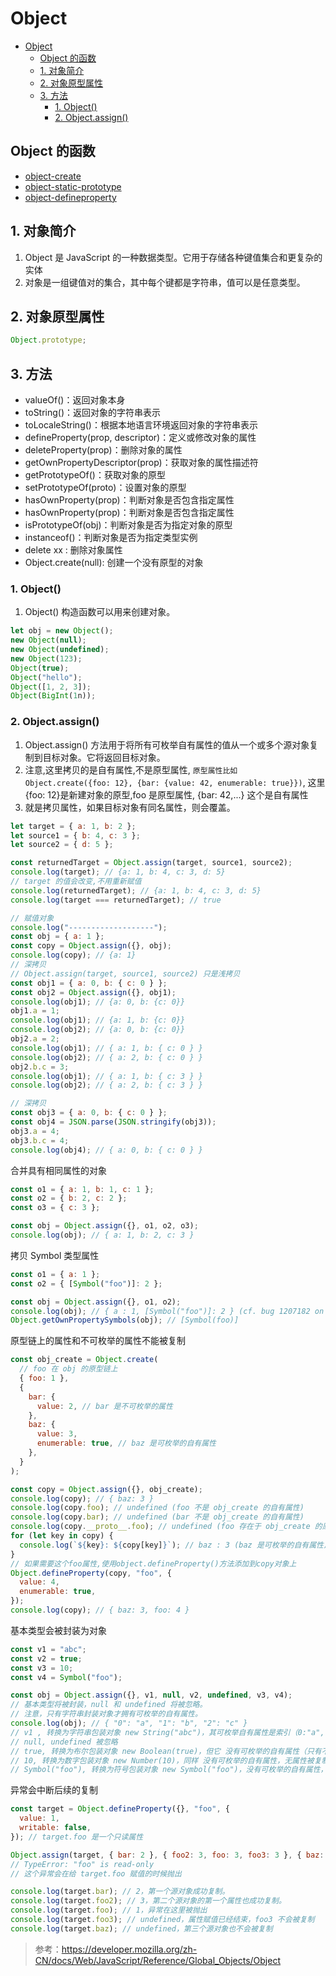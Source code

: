 # Object

- [Object](#object)
  - [Object 的函数](#object-的函数)
  - [1. 对象简介](#1-对象简介)
  - [2. 对象原型属性](#2-对象原型属性)
  - [3. 方法](#3-方法)
    - [1. Object()](#1-object)
    - [2. Object.assign()](#2-objectassign)

## Object 的函数

- [object-create](./Object/0081-object-create.md)
- [object-static-prototype](./Object/0082-object-static-prototype.md)
- [object-defineproperty](./Object/0083-object-defineproperty.md)

## 1. 对象简介

1. Object 是 JavaScript 的一种数据类型。它用于存储各种键值集合和更复杂的实体
2. 对象是一组键值对的集合，其中每个键都是字符串，值可以是任意类型。

## 2. 对象原型属性

```js
Object.prototype;
```

## 3. 方法

- valueOf()：返回对象本身
- toString()：返回对象的字符串表示
- toLocaleString()：根据本地语言环境返回对象的字符串表示
- defineProperty(prop, descriptor)：定义或修改对象的属性
- deleteProperty(prop)：删除对象的属性
- getOwnPropertyDescriptor(prop)：获取对象的属性描述符
- getPrototypeOf()：获取对象的原型
- setPrototypeOf(proto)：设置对象的原型
- hasOwnProperty(prop)：判断对象是否包含指定属性
- hasOwnProperty(prop)：判断对象是否包含指定属性
- isPrototypeOf(obj)：判断对象是否为指定对象的原型
- instanceof()：判断对象是否为指定类型实例
- delete xx : 删除对象属性
- Object.create(null): 创建一个没有原型的对象

### 1. Object()

1. Object() 构造函数可以用来创建对象。

```js
let obj = new Object();
new Object(null);
new Object(undefined);
new Object(123);
Object(true);
Object("hello");
Object([1, 2, 3]);
Object(BigInt(1n));
```

### 2. Object.assign()

1. Object.assign() 方法用于将所有可枚举自有属性的值从一个或多个源对象复制到目标对象。它将返回目标对象。
2. 注意,这里拷贝的是自有属性,不是原型属性,
   `原型属性比如 Object.create({foo: 12}, {bar: {value: 42, enumerable: true}})`, 这里{foo: 12}是新建对象的原型,foo 是原型属性, {bar: 42,...} 这个是自有属性
3. 就是拷贝属性，如果目标对象有同名属性，则会覆盖。

```js
let target = { a: 1, b: 2 };
let source1 = { b: 4, c: 3 };
let source2 = { d: 5 };

const returnedTarget = Object.assign(target, source1, source2);
console.log(target); // {a: 1, b: 4, c: 3, d: 5}
// target 的值会改变,不用重新赋值
console.log(returnedTarget); // {a: 1, b: 4, c: 3, d: 5}
console.log(target === returnedTarget); // true

// 赋值对象
console.log("-------------------");
const obj = { a: 1 };
const copy = Object.assign({}, obj);
console.log(copy); // {a: 1}
// 深拷贝
// Object.assign(target, source1, source2) 只是浅拷贝
const obj1 = { a: 0, b: { c: 0 } };
const obj2 = Object.assign({}, obj1);
console.log(obj1); // {a: 0, b: {c: 0}}
obj1.a = 1;
console.log(obj1); // {a: 1, b: {c: 0}}
console.log(obj2); // {a: 0, b: {c: 0}}
obj2.a = 2;
console.log(obj1); // { a: 1, b: { c: 0 } }
console.log(obj2); // { a: 2, b: { c: 0 } }
obj2.b.c = 3;
console.log(obj1); // { a: 1, b: { c: 3 } }
console.log(obj2); // { a: 2, b: { c: 3 } }

// 深拷贝
const obj3 = { a: 0, b: { c: 0 } };
const obj4 = JSON.parse(JSON.stringify(obj3));
obj3.a = 4;
obj3.b.c = 4;
console.log(obj4); // { a: 0, b: { c: 0 } }
```

合并具有相同属性的对象

```js
const o1 = { a: 1, b: 1, c: 1 };
const o2 = { b: 2, c: 2 };
const o3 = { c: 3 };

const obj = Object.assign({}, o1, o2, o3);
console.log(obj); // { a: 1, b: 2, c: 3 }
```

拷贝 Symbol 类型属性

```js
const o1 = { a: 1 };
const o2 = { [Symbol("foo")]: 2 };

const obj = Object.assign({}, o1, o2);
console.log(obj); // { a : 1, [Symbol("foo")]: 2 } (cf. bug 1207182 on Firefox)
Object.getOwnPropertySymbols(obj); // [Symbol(foo)]
```

原型链上的属性和不可枚举的属性不能被复制

```js
const obj_create = Object.create(
  // foo 在 obj 的原型链上
  { foo: 1 },
  {
    bar: {
      value: 2, // bar 是不可枚举的属性
    },
    baz: {
      value: 3,
      enumerable: true, // baz 是可枚举的自有属性
    },
  }
);

const copy = Object.assign({}, obj_create);
console.log(copy); // { baz: 3 }
console.log(copy.foo); // undefined (foo 不是 obj_create 的自有属性)
console.log(copy.bar); // undefined (bar 不是 obj_create 的自有属性)
console.log(copy.__proto__.foo); // undefined (foo 存在于 obj_create 的原型链上)
for (let key in copy) {
  console.log(`${key}: ${copy[key]}`); // baz : 3 (baz 是可枚举的自有属性)
}
// 如果需要这个foo属性,使用object.defineProperty()方法添加到copy对象上
Object.defineProperty(copy, "foo", {
  value: 4,
  enumerable: true,
});
console.log(copy); // { baz: 3, foo: 4 }
```

基本类型会被封装为对象

```js
const v1 = "abc";
const v2 = true;
const v3 = 10;
const v4 = Symbol("foo");

const obj = Object.assign({}, v1, null, v2, undefined, v3, v4);
// 基本类型将被封装，null 和 undefined 将被忽略。
// 注意，只有字符串封装对象才拥有可枚举的自有属性。
console.log(obj); // { "0": "a", "1": "b", "2": "c" }
// v1 , 转换为字符串包装对象 new String("abc")，其可枚举自有属性是索引（0:"a", 1:"b", 2:"c"），会被复制到目标对象
// null, undefined 被忽略
// true, 转换为布尔包装对象 new Boolean(true)，但它 没有可枚举的自有属性（只有不可枚举的 [[PrimitiveValue]]），所以无属性被复制。
// 10, 转换为数字包装对象 new Number(10)，同样 没有可枚举的自有属性，无属性被复制
// Symbol("foo"), 转换为符号包装对象 new Symbol("foo")，没有可枚举的自有属性，无属性被复制
```

异常会中断后续的复制

```js
const target = Object.defineProperty({}, "foo", {
  value: 1,
  writable: false,
}); // target.foo 是一个只读属性

Object.assign(target, { bar: 2 }, { foo2: 3, foo: 3, foo3: 3 }, { baz: 4 });
// TypeError: "foo" is read-only
// 这个异常会在给 target.foo 赋值的时候抛出

console.log(target.bar); // 2，第一个源对象成功复制。
console.log(target.foo2); // 3，第二个源对象的第一个属性也成功复制。
console.log(target.foo); // 1，异常在这里被抛出
console.log(target.foo3); // undefined，属性赋值已经结束，foo3 不会被复制
console.log(target.baz); // undefined，第三个源对象也不会被复制
```

> 参考：https://developer.mozilla.org/zh-CN/docs/Web/JavaScript/Reference/Global_Objects/Object

